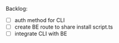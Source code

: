 Backlog:

- [ ] auth method for CLI
- [ ] create BE route to share install script.ts
- [ ] integrate CLI with BE
